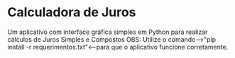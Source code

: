 # Calculadora de Juros
 Um aplicativo com interface gráfica simples em Python para realizar cálculos de Juros Simples e Compostos
 OBS: Utilize o comando-->"pip install -r requerimentos.txt"<--para que o aplicativo funcione corretamente.